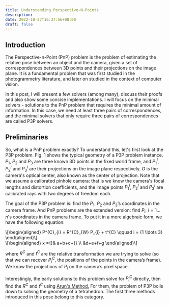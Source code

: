```yaml
---
title: Understanding Perspective-N-Points
description: 
date: 2022-10-27T16:37:56+08:00
draft: false
---
```


## Introduction

The Perspective-n-Point (PnP) problem is the problem of estimating the relative pose between an object and the camera, given a set of correspondences between 3D points and their projections on the image plane.
It is a fundamental problem that was first studied in the photogrammetry literature, and later on studied in the context of computer vision.

In this post, I will present a few solvers (among many), discuss their proofs and also show some concise implementations.
I will focus on the minimal solvers - solutions to the PnP problem that requires the minimal amount of information.
In this case, we need at least three pairs of correspondences, and the minimal solvers that only require three pairs of correspondences are called P3P solvers.

## Preliminaries

So, what is a PnP problem exactly?
To understand this, let's first look at the P3P problem.
Fig. 1 shows the typical geometry of a P3P problem instance.
$P_{1}$, $P_{2}$ and $P_{3}$ are three known 3D points in the fixed world frame, and $P_{1}^{I}$, $P_{2}^{I}$ and $P_{3}^{I}$ are their projections on the image plane respectively.
$O$ is the camera's optical center, also known as the center of projection.
Note that we assume a calibrated pinhole camera: that is we know the camera's focal lengths and distortion coefficients,
and the image points $P_{1}^{I}$, $P_{2}^{I}$ and $P_{3}^{I}$ are calibrated rays with two degrees of freedom each.


The goal of the P3P problem is: find the $P_{1}$, $P_{2}$ and $P_{3}$&rsquo;s coordinates in the camera frame.
And PnP problems are the extended version: find $P_{i}$, $i = {1 \ldots n}$'s coordinates in the camera frame.
To put it in a more algebraic form, we have the following equation:

<div>
\[\begin{aligned}
P^{C}_{i} = R^{C}_{W} P_{i} + t^{C} \qquad i = {1 \ldots 3}
\end{aligned}\]
<div>

<div>
\[\begin{aligned}
x ={}& a+b+c+{} \\
&d+e+f+g
\end{aligned}\]
</div>


where $R^{C}$ and $t^{C}$ are the relative transformation we are trying to solve (so that we can recover $P^{C}_{i}$, the positions of the points in the camera&rsquo;s frame).
We know the projections of $P_{i}$ on the camera&rsquo;s pixel space.

Interestingly, the early solutions to this problem solve for $P^{C}_{i}$ directly, then find the $R^{C}$ and $t^{C}$ using <a href="arun_method_for_3d_reg.html">Arun's Method.</a>
For them, the problem of P3P boils down to solving the geometry of a tetrahedron.
The first three methods introduced in this pose belong to this category.